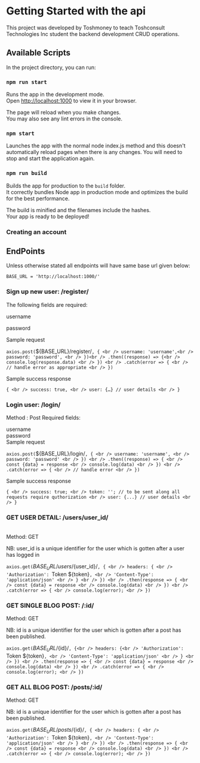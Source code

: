 # Getting Started with the api

This project was developed by Toshmoney to teach Toshconsult Technologies Inc student the backend development CRUD operations.

## Available Scripts

In the project directory, you can run:

### `npm run start`

Runs the app in the development mode.\
Open [http://localhost:1000](http://localhost:1000) to view it in your browser.

The page will reload when you make changes.\
You may also see any lint errors in the console.

### `npm start`

Launches the app with the normal node index.js method and this doesn't automatically reload pages when there is any changes. You will need to stop and start the application again.

### `npm run build`

Builds the app for production to the `build` folder.\
It correctly bundles Node app in production mode and optimizes the build for the best performance.

The build is minified and the filenames include the hashes.\
Your app is ready to be deployed!

### Creating an account
<h2>EndPoints </h2>

Unless otherwise stated all endpoints will have same base url given below:

`BASE_URL = 'http://localhost:1000/'`

<h3>Sign up new user: /register/</h3>

The following fields are required:

<p>username</p>
<p>password</p>

<p>Sample request</p>

`axios.post(`${BASE_URL}/register/`, { <br />
    username: 'username',<br />
    password: 'password', <br />
})<br />
.then((response) => {<br />
    console.log(response.data) <br />
}) <br />
.catch(error => { <br />
    // handle error as appropriate <br />
})` <br />

Sample success response

`{ <br />
    success: true, <br />
    user: {…} // user details <br />
}` <br />

<h3>Login user: /login/</h3>
Method : Post Required fields:

username <br />
password <br />
Sample request <br />

`axios.post(`${BASE_URL}/login/`, { <br />
    username: 'username', <br />
    password: 'password' <br />
}) <br />
.then((response) => { <br />
    const {data} = response <br />
    console.log(data) <br />
}) <br />
.catch(error => { <br />
    // handle error <br />
})` <br />

Sample success response <br />

`{ <br />
    success: true; <br />
    token: ''; // to be sent along all requests require quthorization <br />
    user: {...} // user details <br />
}` <br />

<h3> GET USER DETAIL: /users/user_id/ </h3> <br />
Method: GET <br />

NB: user_id is a unique identifier for the user which is gotten after a user has logged in <br />

`axios.get(`${BASE_URL}/users/${user_id}/`, { <br />
    headers: { <br />
        'Authorization': `Token ${token}`, <br />
        'Content-Type': 'application/json' <br />
    } <br />
    }) <br />
    .then(response => { <br />
    const {data} = response <br />
    console.log(data) <br />
    }) <br />
    .catch(error => { <br />
    console.log(error); <br />
})` <br />

<h3>GET SINGLE BLOG POST: /:id/</h3>

Method: GET <br />

<p>NB: id is a unique identifier for the user which is gotten after a post has been published.</p>

`axios.get(`${BASE_URL}/${id}/`, {<br />
    headers: {<br />
        'Authorization': `Token ${token}`, <br />
        'Content-Type': 'application/json' <br />
    } <br />
    }) <br />
    .then(response => { <br />
    const {data} = response <br />
    console.log(data) <br />
    }) <br />
    .catch(error => { <br />
    console.log(error); <br />
})` <br />

<h3>GET ALL BLOG POST: /posts/:id/</h3>
Method: GET

<p>NB: id is a unique identifier for the user which is gotten after a post has been published.</p>

`axios.get(`${BASE_URL}/posts/${id}/`, { <br />
    headers: { <br />
        'Authorization': `Token ${token}`, <br />
        'Content-Type': 'application/json' <br />
    } <br />
    }) <br />
    .then(response => { <br />
    const {data} = response <br />
    console.log(data) <br />
    }) <br />
    .catch(error => { <br />
    console.log(error); <br />
})` <br />

